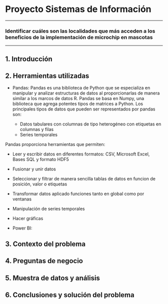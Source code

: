 # Proyecto Sistemas de Información

-----------------------------------------------------------------------------------------------------------
### Identificar cuáles son las localidades que más acceden a los beneficios de la implementación de microchip en mascotas
-----------------------------------------------------------------------------------------------------------

## 1. Introducción
## 2. Herramientas utilizadas

* Pandas: Pandas es una biblioteca de Python que se especializa en manipular y analizar estructuras de datos al proporcionarlas de manera similar a los marcos de datos R. Pandas se basa en Numpy, una biblioteca que agrega potentes tipos de matrices a Python. Los principales tipos de datos que pueden ser representados por pandas son:

  *  Datos tabulares con columnas de tipo heterogéneo con etiquetas en columnas y filas
  *  Series temporales
  
 Pandas proporciona herramientas que permiten:

   * Leer y escribir datos en diferentes formatos: CSV, Microsoft Excel, Bases SQL y formato HDF5
   * Fusionar y unir datos
   * Seleccionar y filtrar de manera sencilla tablas de datos en funcion de posición, valor o etiquetas
   * Transformar datos aplicado funciones tanto en global como por ventanas
   * Manipulación de series temporales
   * Hacer gráficas

* Power BI: 

## 3. Contexto del problema
## 4. Preguntas de negocio
## 5. Muestra de datos y análisis
## 6. Conclusiones y solución del problema
